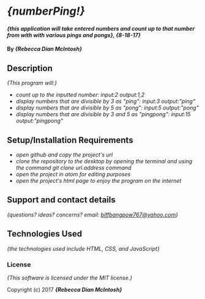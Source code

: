 # _{numberPing!}_

#### _{this application will take entered numbers and count up to that number from with with various pings and pongs}, {8-18-17}_

#### By _**{Rebecca Dian McIntosh}**_

## Description

_{This program will:}_
* _count up to the inputted number: input:2 output:1,2_
* _display numbers that are divisible by 3 as "ping": input:3 output:"ping"_
* _display numbers that are divisible by 5 as "pong": input:5 output:"pong"_
* _display numbers that are divisible by 3 and 5 as "pingpong": input:15 output:"pingpong"_
## Setup/Installation Requirements

* _open github and copy the project's url_
* _clone the repository to the desktop by opening the terminal and using the command git clone url.address command_
* _open the project in atom for editing purposes_
* _open the project's html page to enjoy the program on the internet_

## Support and contact details

_{questions? ideas? concerns? email: biffbangpow767@yahoo.com}_

## Technologies Used

_{the technologies used include HTML, CSS, and JavaScript}_

### License

*{This software is licensed under the MIT license.}*

Copyright (c) 2017 **_{Rebecca Dian McIntosh}_**
